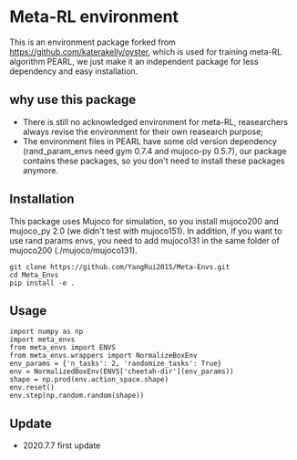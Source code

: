 # Meta-RL environment
This is an environment package forked from https://github.com/katerakelly/oyster, which is used for training meta-RL algorithm PEARL, we just make it an independent package for less dependency and easy installation.

## why use this package
* There is still no acknowledged environment for meta-RL, reasearchers always revise the environment for their own reasearch purpose;
* The environment files in PEARL have some old version dependency (rand_param_envs need gym 0.7.4 and mujoco-py 0.5.7), our package contains these packages, so you don't need to install these packages anymore. 

## Installation
This package uses Mujoco for simulation, so you install mujoco200 and mujoco_py 2.0 (we didn't test with mujoco151). In addition, if you want to use rand params envs, you need to add mujoco131 in the same folder of mujoco200 (./mujoco/mujoco131).

```
git clone https://github.com/YangRui2015/Meta-Envs.git
cd Meta_Envs
pip install -e .
```

## Usage
```
import numpy as np
import meta_envs
from meta_envs import ENVS
from meta_envs.wrappers import NormalizeBoxEnv
env_params = {'n_tasks': 2, 'randomize_tasks': True}
env = NormalizedBoxEnv(ENVS['cheetah-dir'](env_params))
shape = np.prod(env.action_space.shape)
env.reset()
env.step(np.random.random(shape))
```


## Update
* 2020.7.7 first update 
